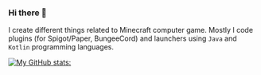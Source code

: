 ### Hi there 👋

I create different things related to Minecraft computer game. 
Mostly I code plugins (for Spigot/Paper, BungeeCord) and launchers using `Java` and `Kotlin` programming languages.

[![My GitHub stats:](https://github-readme-stats.vercel.app/api?username=GolemIron&count_private=true&show_icons=true&theme=dracula&hide_border=true&bg_color=0d1117)](https://skyline.github.com/GolemIron/2022)

<!-- ![image](https://user-images.githubusercontent.com/70803015/184478027-3d77ccb5-be3f-42bd-9863-51139cb0f27e.png) -->
